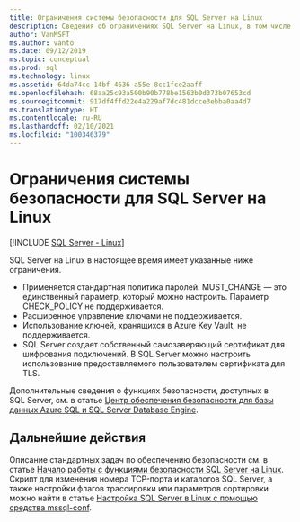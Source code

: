 ```yaml
---
title: Ограничения системы безопасности для SQL Server на Linux
description: Сведения об ограничениях SQL Server на Linux, в том числе о том, что использование ключей, хранящихся в Azure Key Vault, и расширенное управление ключами не поддерживаются.
author: VanMSFT
ms.author: vanto
ms.date: 09/12/2019
ms.topic: conceptual
ms.prod: sql
ms.technology: linux
ms.assetid: 64da74cc-14bf-4636-a55e-8cc1fce2aaff
ms.openlocfilehash: 68aa25c93a500b90b778be1563b0d373b07653cd
ms.sourcegitcommit: 917df4ffd22e4a229af7dc481dcce3ebba0aa4d7
ms.translationtype: HT
ms.contentlocale: ru-RU
ms.lasthandoff: 02/10/2021
ms.locfileid: "100346379"
---
```

# <a name="security-limitations-for-sql-server-on-linux"></a>Ограничения системы безопасности для SQL Server на Linux

[!INCLUDE [SQL Server - Linux](../includes/applies-to-version/sql-linux.md)]

SQL Server на Linux в настоящее время имеет указанные ниже ограничения.

* Применяется стандартная политика паролей. MUST_CHANGE — это единственный параметр, который можно настроить. Параметр CHECK_POLICY не поддерживается.
* Расширенное управление ключами не поддерживается. 
* Использование ключей, хранящихся в Azure Key Vault, не поддерживается.
* SQL Server создает собственный самозаверяющий сертификат для шифрования подключений. В SQL Server можно настроить использование предоставляемого пользователем сертификата для TLS. 

Дополнительные сведения о функциях безопасности, доступных в SQL Server, см. в статье [Центр обеспечения безопасности для базы данных Azure SQL и SQL Server Database Engine](../relational-databases/security/security-center-for-sql-server-database-engine-and-azure-sql-database.md).

## <a name="next-steps"></a>Дальнейшие действия

Описание стандартных задач по обеспечению безопасности см. в статье [Начало работы с функциями безопасности SQL Server на Linux](sql-server-linux-security-get-started.md). Скрипт для изменения номера TCP-порта и каталогов SQL Server, а также настройки флагов трассировки или параметров сортировки можно найти в статье [Настройка SQL Server в Linux с помощью средства mssql-conf](sql-server-linux-configure-mssql-conf.md).
